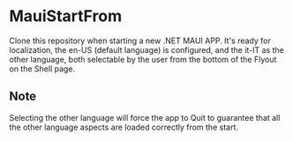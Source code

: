 # MauiStartFrom
Clone this repository when starting a new .NET MAUI APP. It's ready for localization, the en-US (default language) is configured, and the it-IT as the other language, both selectable by the user from the bottom of the Flyout on the Shell page.
## Note
Selecting the other language will force the app to Quit to guarantee that all the other language aspects are loaded correctly from the start.
